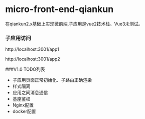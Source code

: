 # micro-front-end-qiankun
在qiankun2.x基础上实现微前端,子应用是vue2技术栈。Vue3未测试。



### 子应用访问

http://localhost:3001/app1

http://localhost:3001/app2



###V1.0 TODO列表

- 子应用页面正常初始化、子路由正确渲染
- 样式隔离
- 应用之间消息通信
- 基座鉴权
- Nginx配置
- docker配置

